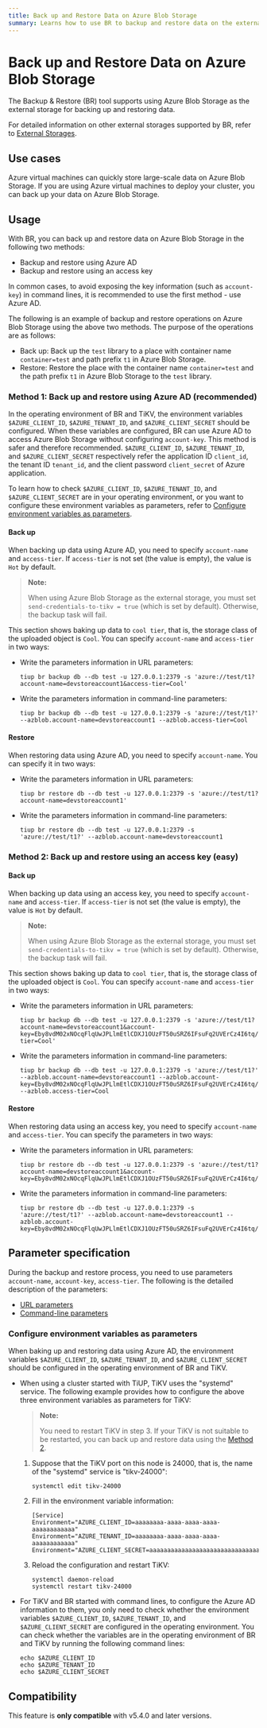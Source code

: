 ```yaml
---
title: Back up and Restore Data on Azure Blob Storage
summary: Learns how to use BR to backup and restore data on the external storage Azure Blob Storage
---
```


# Back up and Restore Data on Azure Blob Storage

The Backup & Restore (BR) tool supports using Azure Blob Storage as the external storage for backing up and restoring data.

For detailed information on other external storages supported by BR, refer to [External Storages](/br/backup-and-restore-storages.md).

## Use cases

Azure virtual machines can quickly store large-scale data on Azure Blob Storage. If you are using Azure virtual machines to deploy your cluster, you can back up your data on Azure Blob Storage.

## Usage

With BR, you can back up and restore data on Azure Blob Storage in the following two methods:

- Backup and restore using Azure AD
- Backup and restore using an access key

In common cases, to avoid exposing the key information (such as `account-key`) in command lines, it is recommended to use the first method - use Azure AD.

The following is an example of backup and restore operations on Azure Blob Storage using the above two methods. The purpose of the operations are as follows:

- Back up: Back up the `test` library to a place with container name `container=test` and path prefix `t1` in Azure Blob Storage.
- Restore: Restore the place with the container name `container=test` and the path prefix `t1` in Azure Blob Storage to the `test` library.

### Method 1: Back up and restore using Azure AD (recommended)

In the operating environment of BR and TiKV, the environment variables `$AZURE_CLIENT_ID`, `$AZURE_TENANT_ID`, and `$AZURE_CLIENT_SECRET` should be configured. When these variables are configured, BR can use Azure AD to access Azure Blob Storage without configuring `account-key`. This method is safer and therefore recommended. `$AZURE_CLIENT_ID`, `$AZURE_TENANT_ID`, and `$AZURE_CLIENT_SECRET` respectively refer the application ID `client_id`, the tenant ID `tenant_id`, and the client password `client_secret` of Azure application.

To learn how to check `$AZURE_CLIENT_ID`, `$AZURE_TENANT_ID`, and `$AZURE_CLIENT_SECRET` are in your operating environment, or you want to configure these environment variables as parameters, refer to [Configure environment variables as parameters](#configure-environment-variables-as-parameters).

#### Back up

When backing up data using Azure AD, you need to specify `account-name` and `access-tier`. If `access-tier` is not set (the value is empty), the value is `Hot` by default.

> **Note:**
>
> When using Azure Blob Storage as the external storage, you must set `send-credentials-to-tikv = true` (which is set by default). Otherwise, the backup task will fail.

This section shows baking up data to `cool tier`, that is, the storage class of the uploaded object is `Cool`. You can specify `account-name` and `access-tier` in two ways:

- Write the parameters information in URL parameters:

    ```
    tiup br backup db --db test -u 127.0.0.1:2379 -s 'azure://test/t1?account-name=devstoreaccount1&access-tier=Cool'
    ```

- Write the parameters information in command-line parameters:

    ```
    tiup br backup db --db test -u 127.0.0.1:2379 -s 'azure://test/t1?' --azblob.account-name=devstoreaccount1 --azblob.access-tier=Cool
    ```

#### Restore

When restoring data using Azure AD, you need to specify `account-name`. You can specify it in two ways:

- Write the parameters information in URL parameters:

    ```
    tiup br restore db --db test -u 127.0.0.1:2379 -s 'azure://test/t1?account-name=devstoreaccount1'
    ```

- Write the parameters information in command-line parameters:

    ```
    tiup br restore db --db test -u 127.0.0.1:2379 -s 'azure://test/t1?' --azblob.account-name=devstoreaccount1
    ```

### Method 2: Back up and restore using an access key (easy)

#### Back up

When backing up data using an access key, you need to specify `account-name` and `access-tier`. If `access-tier` is not set (the value is empty), the value is `Hot` by default.

> **Note:**
>
> When using Azure Blob Storage as the external storage, you must set `send-credentials-to-tikv = true` (which is set by default). Otherwise, the backup task will fail.

This section shows baking up data to `cool tier`, that is, the storage class of the uploaded object is `Cool`. You can specify `account-name` and `access-tier` in two ways:

- Write the parameters information in URL parameters:

    ```
    tiup br backup db --db test -u 127.0.0.1:2379 -s 'azure://test/t1?account-name=devstoreaccount1&account-key=Eby8vdM02xNOcqFlqUwJPLlmEtlCDXJ1OUzFT50uSRZ6IFsuFq2UVErCz4I6tq/K1SZFPTOtr/KBHBeksoGMGw==&access-tier=Cool'
    ```

- Write the parameters information in command-line parameters:

    ```
    tiup br backup db --db test -u 127.0.0.1:2379 -s 'azure://test/t1?' --azblob.account-name=devstoreaccount1 --azblob.account-key=Eby8vdM02xNOcqFlqUwJPLlmEtlCDXJ1OUzFT50uSRZ6IFsuFq2UVErCz4I6tq/K1SZFPTOtr/KBHBeksoGMGw== --azblob.access-tier=Cool
    ```

#### Restore

When restoring data using an access key, you need to specify `account-name` and `access-tier`. You can specify the parameters in two ways:

- Write the parameters information in URL parameters:

    ```
    tiup br restore db --db test -u 127.0.0.1:2379 -s 'azure://test/t1?account-name=devstoreaccount1&account-key=Eby8vdM02xNOcqFlqUwJPLlmEtlCDXJ1OUzFT50uSRZ6IFsuFq2UVErCz4I6tq/K1SZFPTOtr/KBHBeksoGMGw=='
    ```

- Write the parameters information in command-line parameters:

    ```
    tiup br restore db --db test -u 127.0.0.1:2379 -s 'azure://test/t1?' --azblob.account-name=devstoreaccount1 --azblob.account-key=Eby8vdM02xNOcqFlqUwJPLlmEtlCDXJ1OUzFT50uSRZ6IFsuFq2UVErCz4I6tq/K1SZFPTOtr/KBHBeksoGMGw==
    ```

## Parameter specification

During the backup and restore process, you need to use parameters `account-name`, `account-key`, `access-tier`. The following is the detailed description of the parameters:

- [URL parameters](/br/backup-and-restore-storages.md#azblob-url-parameters)
- [Command-line parameters](/br/backup-and-restore-storages.md#azblob-command-line-parameters)

### Configure environment variables as parameters

When baking up and restoring data using Azure AD, the environment variables `$AZURE_CLIENT_ID`, `$AZURE_TENANT_ID`, and `$AZURE_CLIENT_SECRET` should be configured in the operating environment of BR and TiKV.

- When using a cluster started with TiUP, TiKV uses the "systemd" service. The following example provides how to configure the above three environment variables as parameters for TiKV:

    > **Note:**
    >
    > You need to restart TiKV in step 3. If your TiKV is not suitable to be restarted, you can back up and restore data using the [Method 2](method2back-up-and-restore-using-an-access-key-easy).

    1. Suppose that the TiKV port on this node is 24000, that is, the name of the "systemd" service is "tikv-24000":

        ```
        systemctl edit tikv-24000
        ```

    2. Fill in the environment variable information:

        ```
        [Service]
        Environment="AZURE_CLIENT_ID=aaaaaaaa-aaaa-aaaa-aaaa-aaaaaaaaaaaa"
        Environment="AZURE_TENANT_ID=aaaaaaaa-aaaa-aaaa-aaaa-aaaaaaaaaaaa"
        Environment="AZURE_CLIENT_SECRET=aaaaaaaaaaaaaaaaaaaaaaaaaaaaaaaaaaaaa"
        ```

    3. Reload the configuration and restart TiKV:

        ```
        systemctl daemon-reload
        systemctl restart tikv-24000
        ```

- For TiKV and BR started with command lines, to configure the Azure AD information to them, you only need to check whether the environment variables `$AZURE_CLIENT_ID`, `$AZURE_TENANT_ID`, and `$AZURE_CLIENT_SECRET` are configured in the operating environment. You can check whether the variables are in the operating environment of BR and TiKV by running the following command lines:

    ```
    echo $AZURE_CLIENT_ID
    echo $AZURE_TENANT_ID
    echo $AZURE_CLIENT_SECRET
    ```

## Compatibility

This feature is **only compatible** with v5.4.0 and later versions.